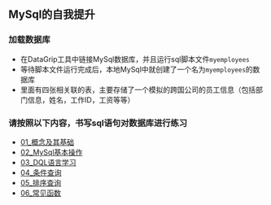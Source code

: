 ## MySql的自我提升

### 加载数据库

- 在DataGrip工具中链接MySql数据库，并且运行sql脚本文件`myemployees`
- 等待脚本文件运行完成后，本地MySql中就创建了一个名为`myemployees`的数据库
- 里面有四张相关联的表，主要存储了一个模拟的跨国公司的员工信息（包括部门信息，姓名，工作ID，工资等等）

### 请按照以下内容，书写sql语句对数据库进行练习

- [01_概念及其基础](./book/01_概念及其基础.md)
- [02_MySql基本操作](./book/02_MySql基本操作.md)
- [03_DQL语言学习](./book/03_DQL语言学习.md)
- [04_条件查询](./book/04_条件查询.md)
- [05_排序查询](./book/05_排序查询.md)
- [06_常见函数](./book/06_常见函数.md)

